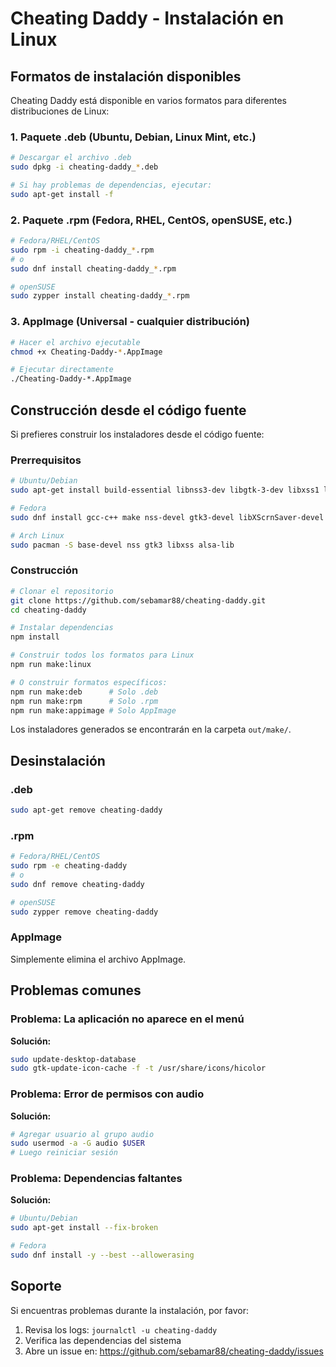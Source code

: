 # Cheating Daddy - Instalación en Linux

## Formatos de instalación disponibles

Cheating Daddy está disponible en varios formatos para diferentes distribuciones de Linux:

### 1. Paquete .deb (Ubuntu, Debian, Linux Mint, etc.)

```bash
# Descargar el archivo .deb
sudo dpkg -i cheating-daddy_*.deb

# Si hay problemas de dependencias, ejecutar:
sudo apt-get install -f
```

### 2. Paquete .rpm (Fedora, RHEL, CentOS, openSUSE, etc.)

```bash
# Fedora/RHEL/CentOS
sudo rpm -i cheating-daddy_*.rpm
# o
sudo dnf install cheating-daddy_*.rpm

# openSUSE
sudo zypper install cheating-daddy_*.rpm
```

### 3. AppImage (Universal - cualquier distribución)

```bash
# Hacer el archivo ejecutable
chmod +x Cheating-Daddy-*.AppImage

# Ejecutar directamente
./Cheating-Daddy-*.AppImage
```

## Construcción desde el código fuente

Si prefieres construir los instaladores desde el código fuente:

### Prerrequisitos

```bash
# Ubuntu/Debian
sudo apt-get install build-essential libnss3-dev libgtk-3-dev libxss1 libasound2-dev

# Fedora
sudo dnf install gcc-c++ make nss-devel gtk3-devel libXScrnSaver-devel alsa-lib-devel

# Arch Linux
sudo pacman -S base-devel nss gtk3 libxss alsa-lib
```

### Construcción

```bash
# Clonar el repositorio
git clone https://github.com/sebamar88/cheating-daddy.git
cd cheating-daddy

# Instalar dependencias
npm install

# Construir todos los formatos para Linux
npm run make:linux

# O construir formatos específicos:
npm run make:deb      # Solo .deb
npm run make:rpm      # Solo .rpm
npm run make:appimage # Solo AppImage
```

Los instaladores generados se encontrarán en la carpeta `out/make/`.

## Desinstalación

### .deb

```bash
sudo apt-get remove cheating-daddy
```

### .rpm

```bash
# Fedora/RHEL/CentOS
sudo rpm -e cheating-daddy
# o
sudo dnf remove cheating-daddy

# openSUSE
sudo zypper remove cheating-daddy
```

### AppImage

Simplemente elimina el archivo AppImage.

## Problemas comunes

### Problema: La aplicación no aparece en el menú

**Solución:**

```bash
sudo update-desktop-database
sudo gtk-update-icon-cache -f -t /usr/share/icons/hicolor
```

### Problema: Error de permisos con audio

**Solución:**

```bash
# Agregar usuario al grupo audio
sudo usermod -a -G audio $USER
# Luego reiniciar sesión
```

### Problema: Dependencias faltantes

**Solución:**

```bash
# Ubuntu/Debian
sudo apt-get install --fix-broken

# Fedora
sudo dnf install -y --best --allowerasing
```

## Soporte

Si encuentras problemas durante la instalación, por favor:

1. Revisa los logs: `journalctl -u cheating-daddy`
2. Verifica las dependencias del sistema
3. Abre un issue en: https://github.com/sebamar88/cheating-daddy/issues
